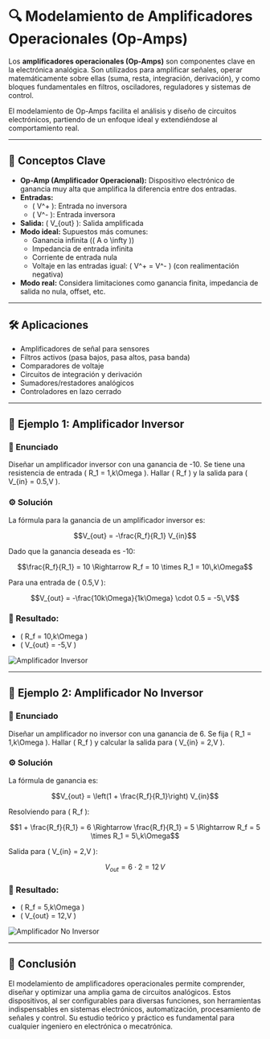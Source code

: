 # 🔍 Modelamiento de Amplificadores Operacionales (Op-Amps)

Los **amplificadores operacionales (Op-Amps)** son componentes clave en la electrónica analógica. Son utilizados para amplificar señales, operar matemáticamente sobre ellas (suma, resta, integración, derivación), y como bloques fundamentales en filtros, osciladores, reguladores y sistemas de control.

El modelamiento de Op-Amps facilita el análisis y diseño de circuitos electrónicos, partiendo de un enfoque ideal y extendiéndose al comportamiento real.

---

## 📘 Conceptos Clave

- **Op-Amp (Amplificador Operacional):** Dispositivo electrónico de ganancia muy alta que amplifica la diferencia entre dos entradas.
- **Entradas:**
  - \( V^+ \): Entrada no inversora
  - \( V^- \): Entrada inversora
- **Salida:** \( V_{out} \): Salida amplificada
- **Modo ideal:** Supuestos más comunes:
  - Ganancia infinita (\( A 	o \infty \))
  - Impedancia de entrada infinita
  - Corriente de entrada nula
  - Voltaje en las entradas igual: \( V^+ = V^- \) (con realimentación negativa)
- **Modo real:** Considera limitaciones como ganancia finita, impedancia de salida no nula, offset, etc.

---

## 🛠️ Aplicaciones

- Amplificadores de señal para sensores
- Filtros activos (pasa bajos, pasa altos, pasa banda)
- Comparadores de voltaje
- Circuitos de integración y derivación
- Sumadores/restadores analógicos
- Controladores en lazo cerrado

---

## 🧪 Ejemplo 1: Amplificador Inversor

### 🎯 Enunciado

Diseñar un amplificador inversor con una ganancia de -10. Se tiene una resistencia de entrada \( R_1 = 1\,k\Omega \). Hallar \( R_f \) y la salida para \( V_{in} = 0.5\,V \).

### ⚙️ Solución

La fórmula para la ganancia de un amplificador inversor es:

```math
V_{out} = -\frac{R_f}{R_1} V_{in}
```

Dado que la ganancia deseada es -10:

```math
\frac{R_f}{R_1} = 10 \Rightarrow R_f = 10 \times R_1 = 10\,k\Omega
```

Para una entrada de \( 0.5\,V \):

```math
V_{out} = -\frac{10k\Omega}{1k\Omega} \cdot 0.5 = -5\,V
```

### 🔧 Resultado:

- \( R_f = 10\,k\Omega \)
- \( V_{out} = -5\,V \)

![Amplificador Inversor](https://upload.wikimedia.org/wikipedia/commons/thumb/8/8a/Op-Amp_Inverting_Amplifier.svg/320px-Op-Amp_Inverting_Amplifier.svg.png)

---

## 🧪 Ejemplo 2: Amplificador No Inversor

### 🎯 Enunciado

Diseñar un amplificador no inversor con una ganancia de 6. Se fija \( R_1 = 1\,k\Omega \). Hallar \( R_f \) y calcular la salida para \( V_{in} = 2\,V \).

### ⚙️ Solución

La fórmula de ganancia es:

```math
V_{out} = \left(1 + \frac{R_f}{R_1}\right) V_{in}
```

Resolviendo para \( R_f \):

```math
1 + \frac{R_f}{R_1} = 6 \Rightarrow \frac{R_f}{R_1} = 5 \Rightarrow R_f = 5 \times R_1 = 5\,k\Omega
```

Salida para \( V_{in} = 2\,V \):

```math
V_{out} = 6 \cdot 2 = 12\,V
```

### 🔧 Resultado:

- \( R_f = 5\,k\Omega \)
- \( V_{out} = 12\,V \)

![Amplificador No Inversor](https://upload.wikimedia.org/wikipedia/commons/thumb/f/f5/Op-Amp_Non-Inverting_Amplifier.svg/320px-Op-Amp_Non-Inverting_Amplifier.svg.png)

---

## 🧩 Conclusión

El modelamiento de amplificadores operacionales permite comprender, diseñar y optimizar una amplia gama de circuitos analógicos. Estos dispositivos, al ser configurables para diversas funciones, son herramientas indispensables en sistemas electrónicos, automatización, procesamiento de señales y control. Su estudio teórico y práctico es fundamental para cualquier ingeniero en electrónica o mecatrónica.

